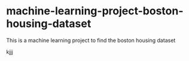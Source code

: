 # machine-learning-project-boston-housing-dataset
 This is a machine learning project to find the boston housing dataset 
 
 
 
kjjj
